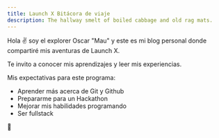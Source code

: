```yaml
---
title: Launch X Bitácora de viaje
description: The hallway smelt of boiled cabbage and old rag mats.
---
```


Hola ✌️  soy el explorer Oscar "Mau" y este es mi blog personal donde compartiré mis aventuras de Launch X.

Te invito a conocer mis aprendizajes y leer mis experiencias.

Mis expectativas para este programa:

- Aprender más acerca de Git y Github
- Prepararme para un Hackathon
- Mejorar mis habilidades programando 
- Ser fullstack

🚀


